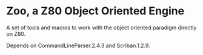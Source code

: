 # Zoo, a Z80 Object Oriented Engine

A set of tools and macros to work with the object oriented paradigm directly on Z80.

Depends on CommandLineParser.2.4.3 and Scriban.1.2.9.
